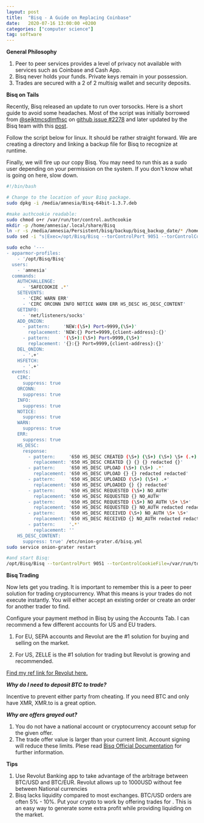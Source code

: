 ```yaml
---
layout: post
title:  "Bisq - A Guide on Replacing Coinbase"
date:   2020-07-16 13:00:00 +0200
categories: ["computer science"]
tag: software
---
```


**General Philosophy**

1. Peer to peer services provides a level of privacy not available with services such as Coinbase and Cash App.
2. Bisq never holds your funds. Private keys remain in your possession. 
3. Trades are secured with a 2 of 2 multisig wallet and security deposits.

**Bisq on Tails**

Recently, Bisq released an update to run over torsocks. Here is a short guide to avoid some headaches.  Most of the script was initially borrowed from [@sejktmcsdlmfhsc](https://github.com/sejktmcsdlmfhsc) on [github issue #2278](https://github.com/bisq-network/bisq/issues/2278) and later updated by the Bisq team with this [post](https://bisq.wiki/Running_Bisq_on_Tails).

Follow the script below for linux. It should be rather straight forward. We are creating a directory and linking a backup file for Bisq to recognize at runtime.

Finally, we will fire up our copy Bisq.  You may need to run this as a sudo user depending on your permission on the system.  If you don't know what is going on here, slow down.

```bash
#!/bin/bash

# Change to the location of your Bisq package.
sudo dpkg -i /media/amnesia/Bisq-64bit-1.3.7.deb

#make authcookie readable:
sudo chmod o+r /var/run/tor/control.authcookie
mkdir -p /home/amnesia/.local/share/Bisq
ln -r -s /media/amnesia/Persistent/bisq/backup/bisq_backup_date/* /home/amnesia/.local/share/Bisq
sudo sed -i "s|Exec=/opt/Bisq/Bisq --torControlPort 9051 --torControlCookieFile=/var/run/tor/control.authcookie --torControlUseSafeCookieAuth --socks5ProxyHttpAddress=127.0.0.1:9050 --socks5ProxyBtcAddress=127.0.0.1:9050 --useTorForBtc=True|" /usr/share/applications/Bisq.desktop

sudo echo '---
- apparmor-profiles:
    - '/opt/Bisq/Bisq'
  users:
    - 'amnesia'
  commands:
    AUTHCHALLENGE:
      - 'SAFECOOKIE .*'
    SETEVENTS:
      - 'CIRC WARN ERR'
      - 'CIRC ORCONN INFO NOTICE WARN ERR HS_DESC HS_DESC_CONTENT'
    GETINFO:
      - 'net/listeners/socks'
    ADD_ONION:
      - pattern:     'NEW:(\S+) Port=9999,(\S+)'
        replacement: 'NEW:{} Port=9999,{client-address}:{}'
      - pattern:     '(\S+):(\S+) Port=9999,(\S+)'
        replacement: '{}:{} Port=9999,{client-address}:{}'
    DEL_ONION:
      - '.+'
    HSFETCH:
      - '.+'
  events:
    CIRC:
      suppress: true
    ORCONN:
      suppress: true
    INFO:
      suppress: true
    NOTICE:
      suppress: true
    WARN:
      suppress: true
    ERR:
      suppress: true
    HS_DESC:
      response:
        - pattern:     '650 HS_DESC CREATED (\S+) (\S+) (\S+) \S+ (.+)'
          replacement: '650 HS_DESC CREATED {} {} {} redacted {}'
        - pattern:     '650 HS_DESC UPLOAD (\S+) (\S+) .*'
          replacement: '650 HS_DESC UPLOAD {} {} redacted redacted'
        - pattern:     '650 HS_DESC UPLOADED (\S+) (\S+) .+'
          replacement: '650 HS_DESC UPLOADED {} {} redacted'
        - pattern:     '650 HS_DESC REQUESTED (\S+) NO_AUTH'
          replacement: '650 HS_DESC REQUESTED {} NO_AUTH'
        - pattern:     '650 HS_DESC REQUESTED (\S+) NO_AUTH \S+ \S+'
          replacement: '650 HS_DESC REQUESTED {} NO_AUTH redacted redacted'
        - pattern:     '650 HS_DESC RECEIVED (\S+) NO_AUTH \S+ \S+'
          replacement: '650 HS_DESC RECEIVED {} NO_AUTH redacted redacted'
        - pattern:     '.*'
          replacement: ''
    HS_DESC_CONTENT:
      suppress: true' /etc/onion-grater.d/bisq.yml
sudo service onion-grater restart

#and start Bisq:
/opt/Bisq/Bisq --torControlPort 9051 --torControlCookieFile=/var/run/tor/control.authcookie --torControlUseSafeCookieAuth --socks5ProxyHttpAddress=127.0.0.1:9050 --socks5ProxyBtcAddress=127.0.0.1:9050 --useTorForBtc=True
```

**Bisq Trading**

Now lets get you trading.  It is important to remember this is a peer to peer solution for trading cryptocurrency.  What this means is your trades do not execute instantly. You will either accept an existing order or create an order for another trader to find.  

Configure your payment method in Bisq by using the Accounts Tab. I can recommend a few different accounts for US and EU traders.

1. For EU, SEPA accounts and Revolut are the #1 solution for buying and selling on the market.

2. For US, ZELLE is the #1 solution for trading but Revolut is growing and recommended. 

[Find my ref link for Revolut here.](https://revolut.com/referral/deverimeq3)

***Why do I need to deposit BTC to trade?***

Incentive to prevent either party from cheating. If you need BTC and only have XMR, XMR.to is a great option.

***Why are offers grayed out?***
1. You do not have a national account or cryptocurrency account setup for the given offer.
2. The trade offer value is larger than your current limit. Account signing will reduce these limits.  Plese read [Bisq Official Documentation](https://docs.bisq.network/payment-methods#account-signing) for further information.

**Tips**

1. Use Revolut Banking app to take advantage of the arbitrage between BTC/USD and BTC/EUR. Revolut allows up to 1000USD without fee between National currencies
2. Bisq lacks liquidity compared to most exchanges.  BTC/USD orders are often 5% - 10%.  Put your crypto to work by offering trades for . This is an easy way to generate some extra profit while providing liquiding on the market.

